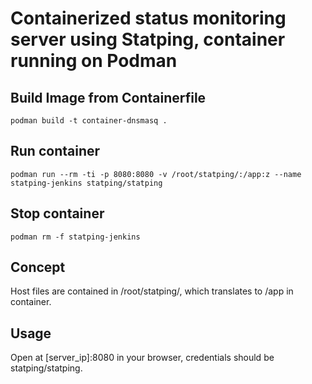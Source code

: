 # Containerized status monitoring server using Statping, container running on Podman

## Build Image from Containerfile
```
podman build -t container-dnsmasq .
```

## Run container
```
podman run --rm -ti -p 8080:8080 -v /root/statping/:/app:z --name statping-jenkins statping/statping
```
## Stop container
```
podman rm -f statping-jenkins
```
## Concept
Host files are contained in /root/statping/, which translates to /app in container.

## Usage
Open at [server_ip]:8080 in your browser, credentials should be statping/statping.
